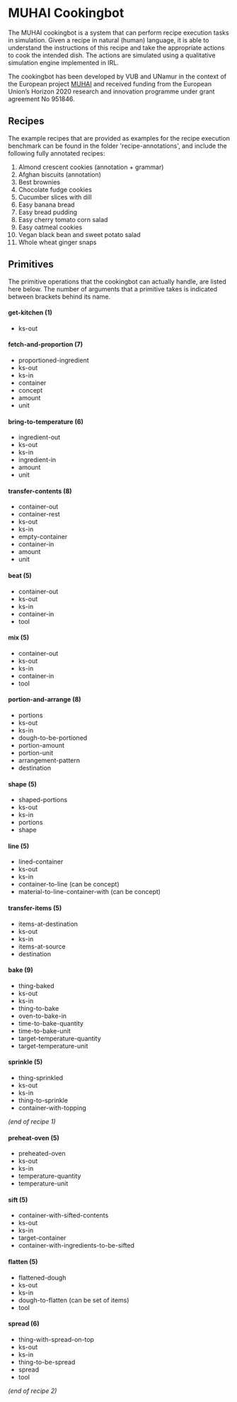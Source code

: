 # MUHAI Cookingbot

The MUHAI cookingbot is a system that can perform recipe execution tasks in simulation. Given a recipe in natural (human) language, it is able to understand the instructions of this recipe and take the appropriate actions to cook the intended dish. The actions are simulated using a qualitative simulation engine implemented in IRL.

The cookingbot has been developed by VUB and UNamur in the context of the European project [MUHAI](https://www.muhai.org) and received funding from the European Union’s Horizon 2020 research and innovation programme under grant agreement No 951846.


## Recipes

The example recipes that are provided as examples for the recipe execution benchmark can be found in the folder 'recipe-annotations', and include the following fully annotated recipes:

1. Almond crescent cookies (annotation + grammar)
2. Afghan biscuits (annotation)
3. Best brownies
4. Chocolate fudge cookies
5. Cucumber slices with dill
6. Easy banana bread
7. Easy bread pudding
8. Easy cherry tomato corn salad
9. Easy oatmeal cookies
10. Vegan black bean and sweet potato salad
11. Whole wheat ginger snaps


## Primitives

The primitive operations that the cookingbot can actually handle, are listed here below. The number of arguments that a primitive takes is indicated between brackets behind its name.

#### **get-kitchen** (1)
- ks-out

#### **fetch-and-proportion** (7)
  - proportioned-ingredient
  - ks-out
  - ks-in
  - container
  - concept
  - amount
  - unit

#### **bring-to-temperature** (6)
  - ingredient-out
  - ks-out
  - ks-in
  - ingredient-in
  - amount
  - unit

#### **transfer-contents** (8)
  - container-out
  - container-rest
  - ks-out
  - ks-in
  - empty-container
  - container-in
  - amount
  - unit

#### **beat** (5)
  - container-out
  - ks-out
  - ks-in
  - container-in
  - tool

#### **mix** (5)
  - container-out
  - ks-out
  - ks-in
  - container-in
  - tool

#### **portion-and-arrange** (8)
  - portions
  - ks-out
  - ks-in
  - dough-to-be-portioned
  - portion-amount
  - portion-unit
  - arrangement-pattern
  - destination

#### **shape** (5)
  - shaped-portions
  - ks-out
  - ks-in
  - portions
  - shape

#### **line** (5)
  - lined-container
  - ks-out
  - ks-in
  - container-to-line (can be concept)
  - material-to-line-container-with (can be concept)

####  **transfer-items** (5)
  - items-at-destination
  - ks-out
  - ks-in
  - items-at-source
  - destination

#### **bake** (9)
  - thing-baked
  - ks-out
  - ks-in
  - thing-to-bake
  - oven-to-bake-in
  - time-to-bake-quantity
  - time-to-bake-unit
  - target-temperature-quantity
  - target-temperature-unit

#### **sprinkle** (5)
  - thing-sprinkled
  - ks-out
  - ks-in
  - thing-to-sprinkle
  - container-with-topping

*(end of recipe 1)*

#### **preheat-oven** (5)
  - preheated-oven
  - ks-out
  - ks-in
  - temperature-quantity
  - temperature-unit

#### **sift** (5)
  - container-with-sifted-contents
  - ks-out
  - ks-in
  - target-container
  - container-with-ingredients-to-be-sifted

#### **flatten** (5)
  - flattened-dough
  - ks-out
  - ks-in
  - dough-to-flatten (can be set of items)
  - tool

#### **spread** (6)
  - thing-with-spread-on-top
  - ks-out
  - ks-in
  - thing-to-be-spread
  - spread
  - tool

*(end of recipe 2)*
